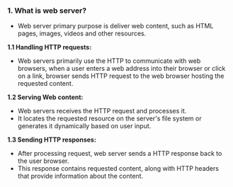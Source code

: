 
### 1. What is web server?

* Web server primary purpose is deliver web content, such as HTML pages, images, videos and other resources.

**1.1 Handling HTTP requests:**
* Web servers primarily use the HTTP to communicate with web browsers, when a user enters a web address into their browser or click on a link, browser sends HTTP request to the web browser hosting the requested content.

**1.2 Serving Web content:** 
* Web servers receives the HTTP request and processes it.
* It locates the requested resource on the server's file system or generates it dynamically based on user input.

**1.3 Sending HTTP responses:**
* After processing request, web server sends a HTTP response back to the user browser.
* This response contains requested content, along with HTTP headers that provide information about the content.


